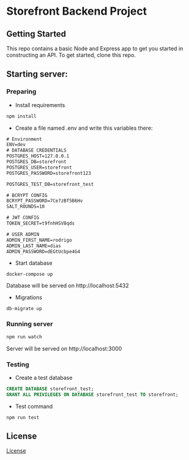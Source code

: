 # Storefront Backend Project

## Getting Started

This repo contains a basic Node and Express app to get you started in constructing an API. To get started, clone this repo.

## Starting server:

### Preparing

- Install requirements
```bash
npm install
```
- Create a file named .env and write this variables there:
```txt
# Environment
ENV=dev
# DATABASE CREDENTIALS
POSTGRES_HOST=127.0.0.1
POSTGRES_DB=storefront
POSTGRES_USER=storefront
POSTGRES_PASSWORD=storefront123

POSTGRES_TEST_DB=storefront_test

# BCRYPT CONFIG
BCRYPT_PASSWORD=7Ce7zBf5B6Hv
SALT_ROUNDS=10

# JWT CONFIG
TOKEN_SECRET=t9fnhHSV8qds

# USER ADMIN
ADMIN_FIRST_NAME=rodrigo
ADMIN_LAST_NAME=dias
ADMIN_PASSWORD=dEGtUcbpe4G4
```

- Start database
```
docker-compose up
```
Database will be served on http://localhost:5432

- Migrations
```
db-migrate up
```

### Running server

```bash
npm run watch
```
Server will be served on http://localhost:3000

### Testing

- Create a test database
```SQL
CREATE DATABASE storefront_test;
GRANT ALL PRIVILEGES ON DATABASE storefront_test TO storefront;
```

- Test command
```
npm run test
```


## License

[License](../LICENSE.txt)

